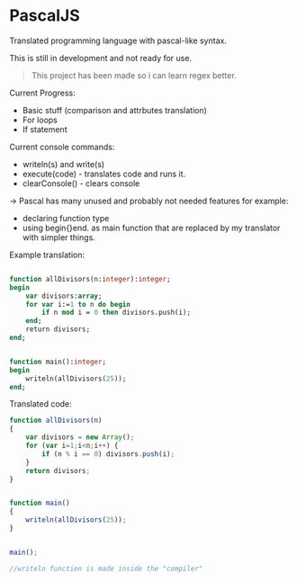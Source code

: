 # PascalJS
Translated programming language with pascal-like syntax.


This is still in development and not ready for use.

> This project has been made so i can learn regex better.

Current Progress:
- Basic stuff (comparison and attrbutes translation)
- For loops
- If statement

Current console commands:
- writeln(s) and write(s)
- execute(code) - translates code and runs it.
- clearConsole() - clears console

-> Pascal has many unused and probably not needed features for example:
- declaring function type
- using begin{}end. as main function
that are replaced by my translator with simpler things.


Example translation:
```Pascal

function allDivisors(n:integer):integer;
begin
    var divisors:array;
    for var i:=1 to n do begin
        if n mod i = 0 then divisors.push(i);
    end;
    return divisors;
end;


function main():integer;
begin
    writeln(allDivisors(25));
end;

```
Translated code:
```Javascript
function allDivisors(n)
{
    var divisors = new Array();
    for (var i=1;i<n;i++) {
        if (n % i == 0) divisors.push(i);
    }
    return divisors;
}


function main()
{
    writeln(allDivisors(25));
}


main();

//writeln function is made inside the "compiler"
```
